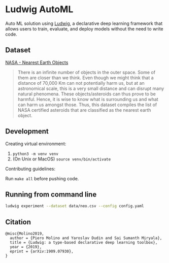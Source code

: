 # Ludwig AutoML

Auto ML solution using [Ludwig](https://ludwig-ai.github.io/ludwig-docs/0.5/index.html),
a declarative deep learning framework that allows users to train, evaluate, and deploy models without the need to write code.


## Dataset

[NASA - Nearest Earth Objects](https://www.kaggle.com/datasets/sameepvani/nasa-nearest-earth-objects?datasetId=2272878&sortBy=voteCount&select=neo.csv)

>There is an infinite number of objects in the outer space. Some of them are closer than we think. Even though we might think that a distance of 70,000 Km can not potentially harm us, but at an astronomical scale, this is a very small distance and can disrupt many natural phenomena. These objects/asteroids can thus prove to be harmful. Hence, it is wise to know what is surrounding us and what can harm us amongst those. Thus, this dataset compiles the list of NASA certified asteroids that are classified as the nearest earth object.

## Development 

Creating virtual environment:

 1. ```python3 -m venv venv```
 2.  (On Unix or MacOS) ```source venv/bin/activate```

Contributing guidelines:

Run ```make all``` before pushing code.

## Running from command line

```bash
ludwig experiment --dataset data/neo.csv --config config.yaml
```
## Citation

```
@misc{Molino2019,
  author = {Piero Molino and Yaroslav Dudin and Sai Sumanth Miryala},
  title = {Ludwig: a type-based declarative deep learning toolbox},
  year = {2019},
  eprint = {arXiv:1909.07930},
}
```
